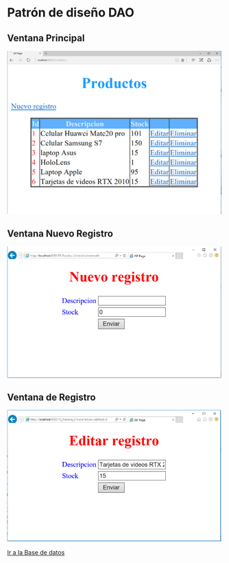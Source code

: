 # Patrón de diseño DAO

## Ventana Principal
<img src="Imagenes/inicio-registro.PNG" width="500">

## Ventana Nuevo Registro
<img src="Imagenes/nuevo-registro.PNG" width="500"> 

## Ventana de Registro
<img src="Imagenes/editar-registro.PNG" width="500">

[Ir a la Base de datos](Base%20de%20Datos/bd_almacen.sql)
